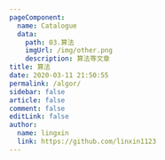 ```yaml
---
pageComponent:
  name: Catalogue
  data:
    path: 03.算法
    imgUrl: /img/other.png
    description: 算法等文章
title: 算法
date: 2020-03-11 21:50:55
permalink: /algor/
sidebar: false
article: false
comment: false
editLink: false
author:
  name: lingxin
  link: https://github.com/linxin1123
---
```

